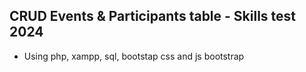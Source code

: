 ## CRUD Events & Participants table - Skills test 2024
- Using php, xampp, sql, bootstap css and js bootstrap